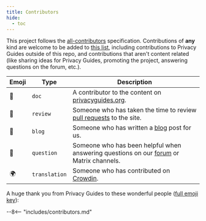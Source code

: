 ```yaml
---
title: Contributors
hide:
  - toc
---
```


<!-- Do NOT manually edit this file, please add yourself to the .all-contributorsrc file instead. See our GitHub Issues for more details -->

This project follows the [all-contributors](https://github.com/all-contributors/all-contributors) specification. Contributions of **any** kind are welcome to be added to [this list](https://github.com/privacyguides/privacyguides.org/blob/main/.all-contributorsrc), including contributions to Privacy Guides outside of this repo, and contributions that aren't content related (like sharing ideas for Privacy Guides, promoting the project, answering questions on the forum, etc.).

| Emoji | Type          | Description                                                                                                                                     |
| ----- | ------------- | ----------------------------------------------------------------------------------------------------------------------------------------------- |
| 📖    | `doc`         | A contributor to the content on [privacyguides.org](https://www.privacyguides.org/en/).                         |
| 👀    | `review`      | Someone who has taken the time to review [pull requests](https://github.com/privacyguides/privacyguides.org/pulls) to the site. |
| 📝    | `blog`        | Someone who has written a [blog](https://blog.privacyguides.org) post for us.                                                   |
| 💬    | `question`    | Someone who has been helpful when answering questions on our [forum](https://discuss.privacyguides.net) or Matrix channels.     |
| 🌍    | `translation` | Someone who has contributed on [Crowdin](https://crowdin.com/project/privacyguides).                                            |

A huge thank you from Privacy Guides to these wonderful people ([full emoji key](https://allcontributors.org/docs/en/emoji-key)):

\--8<-- "includes/contributors.md"
